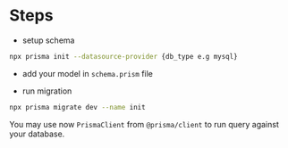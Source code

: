 # Steps

- setup schema

```bash
npx prisma init --datasource-provider {db_type e.g mysql}
```

- add your model in `schema.prism` file

- run migration

```bash
npx prisma migrate dev --name init
```

You may use now `PrismaClient` from `@prisma/client` to run query against your database.

